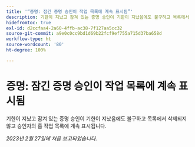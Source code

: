 ```yaml
---
title: '“증명: 잠긴 증명 승인이 작업 목록에 계속 표시됨”'
description: 기한이 지났고 잠겨 있는 증명 승인이 기한이 지났음에도 불구하고 목록에서 삭제되지 않고 승인자의 홈 작업 목록에 계속 표시됩니다.
hidefromtoc: true
exl-id: d2ccfaa4-2a60-4ffb-ac38-7f127aa5cc32
source-git-commit: a9e0c0cc9bd1d69b22fcf9ef755a715d37ba658d
workflow-type: ht
source-wordcount: '80'
ht-degree: 100%

---
```


# 증명: 잠긴 증명 승인이 작업 목록에 계속 표시됨

<!--This issue is on the WF and WFP TOC-->

기한이 지났고 잠겨 있는 증명 승인이 기한이 지났음에도 불구하고 목록에서 삭제되지 않고 승인자의 홈 작업 목록에 계속 표시됩니다.

_2023년 2월 27일에 처음 보고되었습니다._
